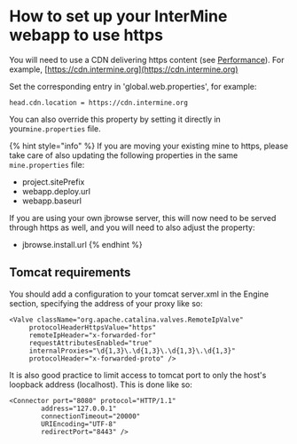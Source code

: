 # How to set up your InterMine webapp to use https

You will need to use a CDN delivering https content \(see [Performance](../webapp/performance/index.md)\). For example, [https://cdn.intermine.org](https://cdn.intermine.org)

Set the corresponding entry in 'global.web.properties', for example:

```text
head.cdn.location = https://cdn.intermine.org
```

You can also override this property by setting it directly in your`mine.properties` file.

{% hint style="info" %}
If you are moving your existing mine to https, please take care of also updating the following properties in the same `mine.properties` file:

* project.sitePrefix
* webapp.deploy.url
* webapp.baseurl

If you are using your own jbrowse server, this will now need to be served through https as well, and you will need to also adjust the property:

* jbrowse.install.url
{% endhint %}

## Tomcat requirements

You should add a configuration to your tomcat server.xml in the Engine section, specifying the address of your proxy like so:

```markup
<Valve className="org.apache.catalina.valves.RemoteIpValve"
     protocolHeaderHttpsValue="https"
     remoteIpHeader="x-forwarded-for"
     requestAttributesEnabled="true"
     internalProxies="\d{1,3}\.\d{1,3}\.\d{1,3}\.\d{1,3}"
     protocolHeader="x-forwarded-proto" />
```

It is also good practice to limit access to tomcat port to only the host's loopback address \(localhost\). This is done like so:

```markup
<Connector port="8080" protocol="HTTP/1.1"
        address="127.0.0.1"
        connectionTimeout="20000"
        URIEncoding="UTF-8"
        redirectPort="8443" />
```

